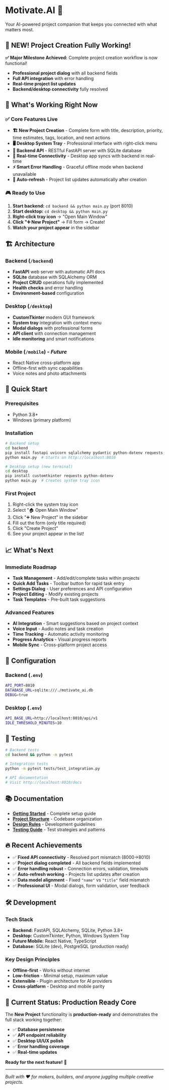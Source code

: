 # Motivate.AI 🚀

Your AI-powered project companion that keeps you connected with what matters most.

## 🎯 **NEW! Project Creation Fully Working!**

**✅ Major Milestone Achieved:** Complete project creation workflow is now functional!

- **Professional project dialog** with all backend fields
- **Full API integration** with error handling  
- **Real-time project list updates**
- **Backend/desktop connectivity** fully resolved

## 🌟 What's Working Right Now

### ✅ **Core Features Live**
- **🏗️ New Project Creation** - Complete form with title, description, priority, time estimates, tags, location, and next actions
- **🖥️ Desktop System Tray** - Professional interface with right-click menu
- **🔗 Backend API** - RESTful FastAPI server with SQLite database
- **📡 Real-time Connectivity** - Desktop app syncs with backend in real-time
- **⚡ Smart Error Handling** - Graceful offline mode when backend unavailable
- **🔄 Auto-refresh** - Project list updates automatically after creation

### 🎮 **Ready to Use**
1. **Start backend:** `cd backend && python main.py` (port 8010)
2. **Start desktop:** `cd desktop && python main.py` 
3. **Right-click tray icon** → "Open Main Window"
4. **Click "➕ New Project"** → Fill form → Create!
5. **Watch your project appear** in the sidebar

## 🏗️ Architecture

### **Backend** (`/backend`)
- **FastAPI** web server with automatic API docs
- **SQLite** database with SQLAlchemy ORM
- **Project CRUD** operations fully implemented
- **Health checks** and error handling
- **Environment-based** configuration

### **Desktop** (`/desktop`) 
- **CustomTkinter** modern GUI framework
- **System tray** integration with context menu
- **Modal dialogs** with professional forms
- **API client** with connection management
- **Idle monitoring** and smart notifications

### **Mobile** (`/mobile`) - *Future*
- React Native cross-platform app
- Offline-first with sync capabilities
- Voice notes and photo attachments

## 🚀 Quick Start

### **Prerequisites**
- Python 3.8+
- Windows (primary platform)

### **Installation**
```bash
# Backend setup
cd backend
pip install fastapi uvicorn sqlalchemy pydantic python-dotenv requests
python main.py  # Starts on http://localhost:8010

# Desktop setup (new terminal)
cd desktop
pip install customtkinter requests python-dotenv
python main.py  # Creates system tray icon
```

### **First Project**
1. Right-click the system tray icon
2. Select "🏠 Open Main Window"
3. Click "➕ New Project" in the sidebar
4. Fill out the form (only title required)
5. Click "Create Project"
6. See your project appear in the list!

## 📈 **What's Next**

### **Immediate Roadmap**
- **Task Management** - Add/edit/complete tasks within projects
- **Quick Add Tasks** - Toolbar button for rapid task entry
- **Settings Dialog** - User preferences and API configuration
- **Project Editing** - Modify existing projects
- **Task Templates** - Pre-built task suggestions

### **Advanced Features**
- **AI Integration** - Smart suggestions based on project context
- **Voice Input** - Audio notes and task creation
- **Time Tracking** - Automatic activity monitoring
- **Progress Analytics** - Visual progress reports
- **Mobile Sync** - Cross-platform project access

## 🔧 Configuration

### **Backend (`.env`)**
```bash
API_PORT=8010
DATABASE_URL=sqlite:///./motivate_ai.db
DEBUG=true
```

### **Desktop (`.env`)**
```bash
API_BASE_URL=http://localhost:8010/api/v1
IDLE_THRESHOLD_MINUTES=10
```

## 🧪 Testing

```bash
# Backend tests
cd backend && python -m pytest

# Integration tests
python -m pytest tests/test_integration.py

# API documentation
# Visit http://localhost:8010/docs
```

## 📚 Documentation

- **[Getting Started](docs/GETTING_STARTED.md)** - Complete setup guide
- **[Project Structure](docs/PROJECT_STRUCTURE.md)** - Codebase organization
- **[Design Rules](DESIGN_RULES.md)** - Development guidelines
- **[Testing Guide](TESTING.md)** - Test strategies and patterns

## 🔥 **Recent Achievements**

- ✅ **Fixed API connectivity** - Resolved port mismatch (8000→8010)
- ✅ **Project dialog completed** - All backend fields implemented
- ✅ **Error handling robust** - Connection errors, validation, timeouts
- ✅ **Auto-refresh working** - Projects list updates after creation
- ✅ **Data model alignment** - Fixed `"name"` vs `"title"` field mismatch
- ✅ **Professional UI** - Modal dialogs, form validation, user feedback

## 🛠️ Development

### **Tech Stack**
- **Backend:** FastAPI, SQLAlchemy, SQLite, Python 3.8+
- **Desktop:** CustomTkinter, Python, Windows System Tray
- **Future Mobile:** React Native, TypeScript
- **Database:** SQLite (dev), PostgreSQL (production ready)

### **Key Design Principles**
- **Offline-first** - Works without internet
- **Low-friction** - Minimal setup, maximum value
- **Extensible** - Plugin architecture for AI providers
- **Cross-platform** - Desktop and mobile parity

## 🎯 **Current Status: Production Ready Core**

The **New Project** functionality is **production-ready** and demonstrates the full stack working together:

- ✅ **Database persistence** 
- ✅ **API endpoint reliability**
- ✅ **Desktop UI/UX polish**
- ✅ **Error handling coverage**
- ✅ **Real-time updates**

**Ready for the next feature!** 🚀

---

*Built with ❤️ for makers, builders, and anyone juggling multiple creative projects.* 